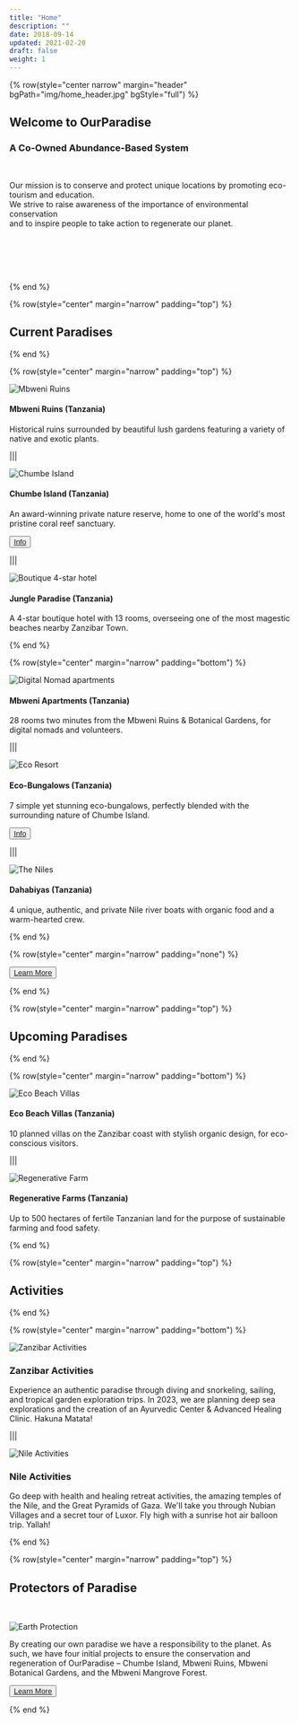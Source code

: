 ```yaml
---
title: "Home"
description: ""
date: 2018-09-14
updated: 2021-02-20
draft: false
weight: 1
---
```


<!-- section 1 -->

{% row(style="center narrow" margin="header" bgPath="img/home_header.jpg" bgStyle="full") %}

 ## Welcome to OurParadise
 
 ### A Co-Owned Abundance-Based System

 <br>

 Our mission is to conserve and protect unique locations by promoting eco-tourism and education. <br> We strive to raise awareness of the importance of environmental conservation  <br> and to inspire people to take action to regenerate our planet.

 <!-- What if we together create a new "paradise” system not based on scarcity and fear of missing out, but based on trust and abundance? An interconnected network of homes where we can always go to find healing, like-minded people, and safety. -->

 <br>
 <br>
 <br>
 <br>

{% end %}

<!-- section 2  -->

{% row(style="center" margin="narrow" padding="top") %}

## Current Paradises

{% end %}

{% row(style="center" margin="narrow" padding="top") %}

![Mbweni Ruins](img/mbweni.jpeg)

#### **Mbweni Ruins (Tanzania)**

Historical ruins surrounded by beautiful lush gardens featuring a variety of native and exotic plants.

|||

![Chumbe Island](img/chumbe.jpeg)

#### **Chumbe Island (Tanzania)**

An award-winning private nature reserve, home to one of the world's most pristine coral reef sanctuary.

<button>[Info](/locations/chumbe)</button>

|||

![Boutique 4-star hotel](img/boutique_hotel.png)

#### **Jungle Paradise (Tanzania)**

 A 4-star boutique hotel with 13 rooms, overseeing one of the most magestic beaches nearby Zanzibar Town.


{% end %}

{% row(style="center" margin="narrow" padding="bottom") %}

![Digital Nomad apartments](img/fake_nomad.jpeg)

#### **Mbweni Apartments (Tanzania)**

28 rooms two minutes from the Mbweni Ruins & Botanical Gardens, for digital nomads and volunteers.

|||

![Eco Resort](img/Eco_resort.png)

#### **Eco-Bungalows (Tanzania)**

7 simple yet stunning eco-bungalows, perfectly blended with the surrounding nature of Chumbe Island.

 <button>[Info](/locations/chumbe)</button>

|||

![The Niles](img/dahabiyas.png)

#### **Dahabiyas (Tanzania)**

4 unique, authentic, and private Nile river boats with organic food and a warm-hearted crew.

{% end %}

{% row(style="center" margin="narrow" padding="none") %}

 <button><a href="/locations">Learn More</a></button>

{% end %}
<!-- section 3 -->

{% row(style="center" margin="narrow" padding="top") %}

## Upcoming Paradises

{% end %}

{% row(style="center" margin="narrow" padding="bottom") %}

![Eco Beach Villas](img/eco_beach.png)

#### **Eco Beach Villas (Tanzania)**

10 planned villas on the Zanzibar coast with stylish organic design, for eco-conscious visitors.

|||

![Regenerative Farm](img/regenerative_farm.png)

#### **Regenerative Farms (Tanzania)**

Up to 500 hectares of fertile Tanzanian land for the purpose of sustainable farming and food safety.

{% end %}

{% row(style="center" margin="narrow" padding="top") %}

## Activities

{% end %}

{% row(style="center" margin="narrow" padding="bottom") %}

![Zanzibar Activities](img/beach_activities_2.jpg#mx-auto#large)

### Zanzibar Activities

Experience an authentic paradise through diving and snorkeling, sailing, and tropical garden exploration trips. In 2023, we are planning deep sea explorations and the creation of an Ayurvedic Center & Advanced Healing Clinic. Hakuna Matata!

|||

![Nile Activities](img/nile_activities.jpg#mx-auto#large)

### Nile Activities

Go deep with health and healing retreat activities, the amazing temples of the Nile, and the Great Pyramids of Gaza. We'll take you through Nubian Villages and a secret tour of Luxor. Fly high with a sunrise hot air balloon trip. Yallah!

{% end %}

<!-- section 4 -->

{% row(style="center" margin="narrow" padding="top") %}

## Protectors of Paradise

<br>

![Earth Protection](img/earth_pro.png#mx-auto#large)

By creating our own paradise we have a responsibility to the planet. As such, we have four initial projects to ensure the conservation and regeneration of OurParadise – Chumbe Island, Mbweni Ruins, Mbweni Botanical Gardens, and the Mbweni Mangrove Forest.

<button>[Learn More](/protection)</button>

{% end %}